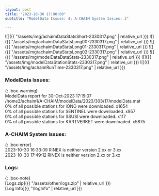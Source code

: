 ```yaml
---
layout: post
title: "2023-10-30 17:00:00"
subtitle: "ModelData Issues: 4; A-CHAIM System Issues: 2"

---
```


![]({{ "/assets/img/achaimDataStatsShort-2330317.png" | relative_url }})
![]({{ "/assets/img/achaimDataStatsLong00-2330317.png" | relative_url }})
![]({{ "/assets/img/achaimDataStatsLong01-2330317.png" | relative_url }})
![]({{ "/assets/img/achaimDataStatsLong02-2330317.png" | relative_url }})
![]({{ "/assets/img/modelDataDataStats-2330317.png" | relative_url }})
![]({{ "/assets/img/modelDataStationStats-2330317.png" | relative_url }})
![]({{ "/assets/img/achaimRunTime-2330317.png" | relative_url }})


### ModelData Issues:  
  
{: .box-warning}  
 ModelData report for 30-Oct-2023 17:15:07   
 /home2/achaim1/A-CHAIM/modelData/2023/303/17/modelData.mat   
 0% of all possible stations for IONO were downloaded. x1654   
 0% of all possible stations for SENTINEL were downloaded. x957   
 0% of all possible stations for SSUSI were downloaded. x117   
 0% of all possible stations for KARTVERKET were downloaded. x5875   
  
### A-CHAIM System Issues:  
  
{: .box-error}  
2023-10-30 16:33:09 RINEX is neither version 2.xx or 3.xx  
2023-10-30 17:49:12 RINEX is neither version 2.xx or 3.xx  

### Logs:  
  
{: .box-note}  
[Logs.zip]({{ "/assets/other/logs.zip" | relative_url }})  
[Log Info]({{ "/logInfo" | relative_url }})  
